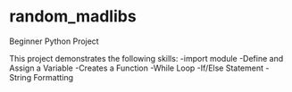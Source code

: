# random_madlibs
Beginner Python Project

This project demonstrates the following skills:
-import module
-Define and Assign a Variable 
-Creates a Function
-While Loop
-If/Else Statement
-String Formatting
